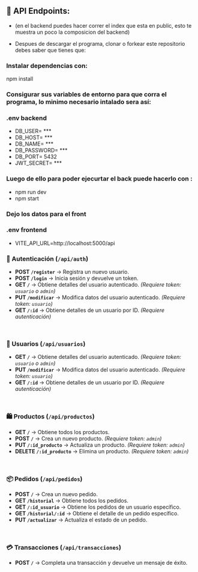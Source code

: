 ## 📌 API Endpoints: 
- (en el backend puedes hacer correr el index que esta en public, esto te muestra un poco la composicion del backend)

- Despues de descargar el programa, clonar o forkear este repositorio debes saber que tienes que: 

### Instalar dependencias con:
npm install

### Consigurar sus variables de entorno para que corra el programa, lo minimo necesario intalado sera así:

### **.env backend**
- DB_USER= ***
- DB_HOST= ***
- DB_NAME= ***
- DB_PASSWORD= ***
- DB_PORT= 5432
- JWT_SECRET= ***


### Luego de ello para poder ejecurtar el back puede hacerlo con :
- npm run dev
- npm start


### Dejo los datos para el front

### **.env frontend**
- VITE_API_URL=http://localhost:5000/api



### **🔐 Autenticación (`/api/auth`)**  
- **POST `/register`** → Registra un nuevo usuario.  
- **POST `/login`** → Inicia sesión y devuelve un token.  
- **GET `/`** → Obtiene detalles del usuario autenticado. *(Requiere token: `usuario` o `admin`)*  
- **PUT `/modificar`** → Modifica datos del usuario autenticado. *(Requiere token: `usuario`)*  
- **GET `/:id`** → Obtiene detalles de un usuario por ID. *(Requiere autenticación)*  

<br>

### **👤 Usuarios (`/api/usuarios`)**  
- **GET `/`** → Obtiene detalles del usuario autenticado. *(Requiere token: `usuario` o `admin`)*  
- **PUT `/modificar`** → Modifica datos del usuario autenticado. *(Requiere token: `usuario`)*  
- **GET `/:id`** → Obtiene detalles de un usuario por ID. *(Requiere autenticación)*  

<br>

### **🛍️ Productos (`/api/productos`)**  
- **GET `/`** → Obtiene todos los productos.  
- **POST `/`** → Crea un nuevo producto. *(Requiere token: `admin`)*  
- **PUT `/:id_producto`** → Actualiza un producto. *(Requiere token: `admin`)*  
- **DELETE `/:id_producto`** → Elimina un producto. *(Requiere token: `admin`)*  

<br>

### **📦 Pedidos (`/api/pedidos`)**  
- **POST `/`** → Crea un nuevo pedido.  
- **GET `/historial`** → Obtiene todos los pedidos.  
- **GET `/:id_usuario`** → Obtiene los pedidos de un usuario específico.  
- **GET `/historial/:id`** → Obtiene el detalle de un pedido específico.  
- **PUT `/actualizar`** → Actualiza el estado de un pedido.  

<br>

### **💳 Transacciones (`/api/transacciones`)**  
- **POST `/`** → Completa una transacción y devuelve un mensaje de éxito.  
